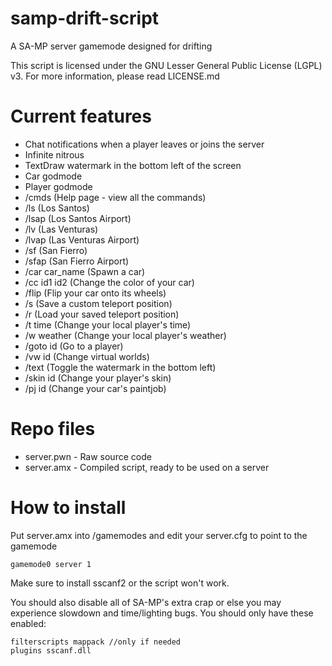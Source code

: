 # samp-drift-script
A SA-MP server gamemode designed for drifting

This script is licensed under the GNU Lesser General Public License (LGPL) v3. For more information, please read LICENSE.md

# Current features
- Chat notifications when a player leaves or joins the server
- Infinite nitrous
- TextDraw watermark in the bottom left of the screen
- Car godmode
- Player godmode
- /cmds (Help page - view all the commands)
- /ls (Los Santos)
- /lsap (Los Santos Airport)
- /lv (Las Venturas)
- /lvap (Las Venturas Airport)
- /sf (San Fierro)
- /sfap (San Fierro Airport)
- /car car_name (Spawn a car)
- /cc id1 id2 (Change the color of your car)
- /flip (Flip your car onto its wheels)
- /s (Save a custom teleport position)
- /r (Load your saved teleport position)
- /t time (Change your local player's time)
- /w weather (Change your local player's weather)
- /goto id (Go to a player)
- /vw id (Change virtual worlds)
- /text (Toggle the watermark in the bottom left)
- /skin id (Change your player's skin)
- /pj id (Change your car's paintjob)

# Repo files
- server.pwn - Raw source code
- server.amx - Compiled script, ready to be used on a server

# How to install
Put server.amx into <your server>/gamemodes and edit your server.cfg to point to the gamemode
  
```
gamemode0 server 1
```

Make sure to install sscanf2 or the script won't work.

You should also disable all of SA-MP's extra crap or else you may experience slowdown and time/lighting bugs. You should only have these enabled:

```
filterscripts mappack //only if needed
plugins sscanf.dll
```

